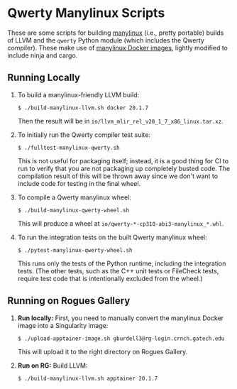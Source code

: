 Qwerty Manylinux Scripts
========================

These are some scripts for building [manylinux][1] (i.e., pretty portable)
builds of LLVM and the `qwerty` Python module (which includes the Qwerty
compiler). These make use of [manylinux Docker images][2], lightly modified to
include ninja and cargo.

Running Locally
---------------

1. To build a manylinux-friendly LLVM build:
   ```
   $ ./build-manylinux-llvm.sh docker 20.1.7
   ```
   Then the result will be in `io/llvm_mlir_rel_v20_1_7_x86_linux.tar.xz`.

2. To initially run the Qwerty compiler test suite:
   ```
   $ ./fulltest-manylinux-qwerty.sh
   ```
   This is not useful for packaging itself; instead, it is a good thing for CI
   to run to verify that you are not packaging up completely busted code.
   The compilation result of this will be thrown away since we don't want to
   include code for testing in the final wheel.

3. To compile a Qwerty manylinux wheel:
   ```
   $ ./build-manylinux-qwerty-wheel.sh
   ```
   This will produce a wheel at `io/qwerty-*-cp310-abi3-manylinux_*.whl`.

4. To run the integration tests on the built Qwerty manylinux wheel:
   ```
   $ ./pytest-manylinux-qwerty-wheel.sh
   ```
   This runs only the tests of the Python runtime, including the integration
   tests. (The other tests, such as the C++ unit tests or FileCheck tests,
   require test code that is intentionally excluded from the wheel.)

Running on Rogues Gallery
-------------------------

1. **Run locally:** First, you need to manually convert the manylinux Docker
   image into a Singularity image:
   ```
   $ ./upload-apptainer-image.sh gburdell3@rg-login.crnch.gatech.edu
   ```
   This will upload it to the right directory on Rogues Gallery.

2. **Run on RG:** Build LLVM:
   ```
   $ ./build-manylinux-llvm.sh apptainer 20.1.7
   ```

[1]: https://peps.python.org/pep-0600/
[2]: https://github.com/pypa/manylinux/
